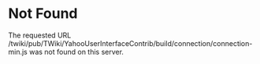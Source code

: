 Not Found
=========

The requested URL /twiki/pub/TWiki/YahooUserInterfaceContrib/build/connection/connection-min.js was not found on this server.

